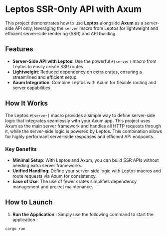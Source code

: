 # Leptos SSR-Only API with Axum

This project demonstrates how to use **Leptos** alongside **Axum** as a server-side API only, leveraging the `server` macro from Leptos for lightweight and efficient server-side rendering (SSR) and API building.

## Features

- **Server-Side API with Leptos**: Use the powerful `#[server]` macro from Leptos to easily create SSR routes.
- **Lightweight**: Reduced dependency on extra crates, ensuring a streamlined and efficient setup.
- **Axum Integration**: Combine Leptos with Axum for flexible routing and server capabilities.

## How It Works

The Leptos `#[server]` macro provides a simple way to define server-side logic that integrates seamlessly with your Axum app. This project uses Axum as the main server framework and handles all HTTP requests through it, while the server-side logic is powered by Leptos. This combination allows for highly performant server-side responses and efficient API endpoints.

### Key Benefits

- **Minimal Setup**: With Leptos and Axum, you can build SSR APIs without needing extra server frameworks.
- **Unified Handling**: Define your server-side logic with Leptos macros and route requests via Axum for consistency.
- **Ease of Use**: The use of fewer crates simplifies dependency management and project maintenance.

## How to Launch

1. **Run the Application** : Simply use the following command to start the application :

```bash
cargo run
```